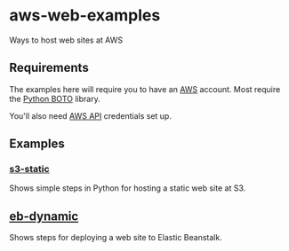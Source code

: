 # aws-web-examples

Ways to host web sites at AWS

## Requirements

The examples here will require you to have an [AWS](https://aws.amazon.com/) account. Most require the [Python BOTO](https://aws.amazon.com/sdk-for-python/) library.

You'll also need [AWS API](https://aws.amazon.com/blogs/security/a-new-and-standardized-way-to-manage-credentials-in-the-aws-sdks/) credentials set up.

## Examples

### [s3-static](./01-s3)

Shows simple steps in Python for hosting a static web site at S3.

## [eb-dynamic](./02-elastic_beanstalk)

Shows steps for deploying a web site to Elastic Beanstalk.
